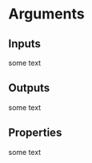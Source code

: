 # Arguments

## Inputs

some text

## Outputs

some text

## Properties

some text


```python

```
